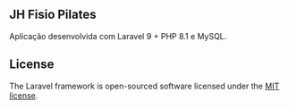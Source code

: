 ## JH Fisio Pilates

Aplicação desenvolvida com Laravel 9 + PHP 8.1 e MySQL.


## License

The Laravel framework is open-sourced software licensed under the [MIT license](https://opensource.org/licenses/MIT).
